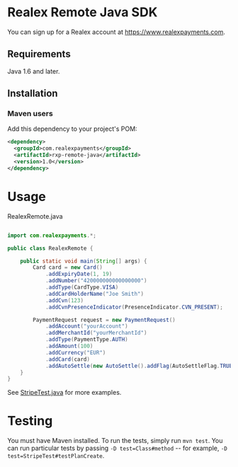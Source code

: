 # Realex Remote Java SDK

You can sign up for a Realex account at https://www.realexpayments.com.

## Requirements
Java 1.6 and later.

## Installation

### Maven users

Add this dependency to your project's POM:

```xml
<dependency>
  <groupId>com.realexpayments</groupId>
  <artifactId>rxp-remote-java</artifactId>
  <version>1.0</version>
</dependency>
```

Usage
=====

RealexRemote.java

```java

import com.realexpayments.*;

public class RealexRemote {

    public static void main(String[] args) {
        Card card = new Card()
            .addExpiryDate(1, 19)
            .addNumber("420000000000000000")
            .addType(CardType.VISA)
            .addCardHolderName("Joe Smith")
            .addCvn(123)
            .addCvnPresenceIndicator(PresenceIndicator.CVN_PRESENT);

        PaymentRequest request = new PaymentRequest()
            .addAccount("yourAccount")
            .addMerchantId("yourMerchantId")
            .addType(PaymentType.AUTH)
            .addAmount(100)
            .addCurrency("EUR")
            .addCard(card)
            .addAutoSettle(new AutoSettle().addFlag(AutoSettleFlag.TRUE)); 
    }
}
```

See [StripeTest.java](https://github.com/stripe/stripe-java/blob/master/src/test/java/com/stripe/StripeTest.java) for more examples.

Testing
=======

You must have Maven installed. To run the tests, simply run `mvn test`. You can run particular tests by passing `-D test=Class#method` -- for example, `-D test=StripeTest#testPlanCreate`.
